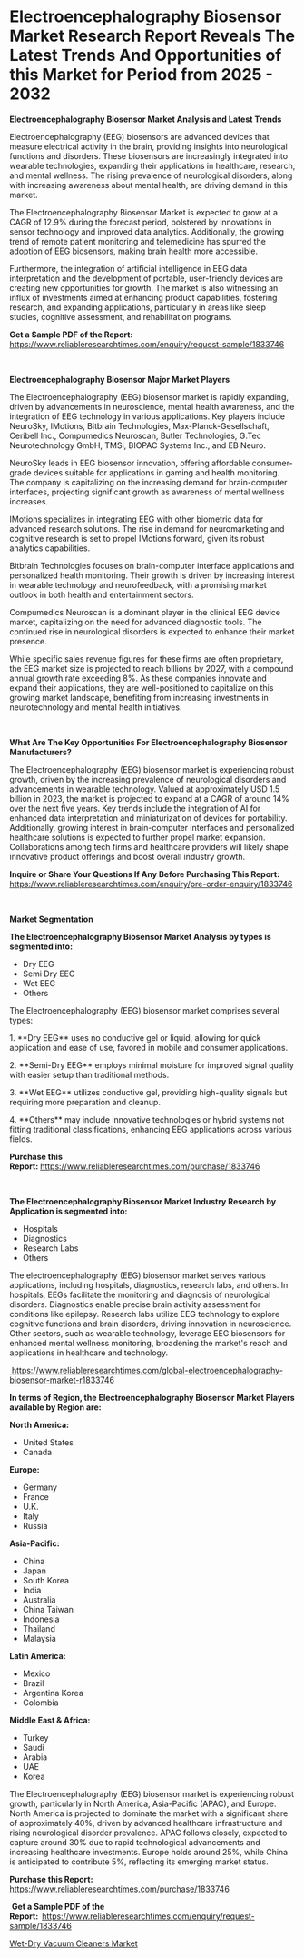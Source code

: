<p><h1>Electroencephalography Biosensor Market Research Report Reveals The Latest Trends And Opportunities of this Market for Period from 2025 - 2032</h1></p><p><strong>Electroencephalography Biosensor Market Analysis and Latest Trends</strong></p>
<p><p>Electroencephalography (EEG) biosensors are advanced devices that measure electrical activity in the brain, providing insights into neurological functions and disorders. These biosensors are increasingly integrated into wearable technologies, expanding their applications in healthcare, research, and mental wellness. The rising prevalence of neurological disorders, along with increasing awareness about mental health, are driving demand in this market. </p><p>The Electroencephalography Biosensor Market is expected to grow at a CAGR of 12.9% during the forecast period, bolstered by innovations in sensor technology and improved data analytics. Additionally, the growing trend of remote patient monitoring and telemedicine has spurred the adoption of EEG biosensors, making brain health more accessible. </p><p>Furthermore, the integration of artificial intelligence in EEG data interpretation and the development of portable, user-friendly devices are creating new opportunities for growth. The market is also witnessing an influx of investments aimed at enhancing product capabilities, fostering research, and expanding applications, particularly in areas like sleep studies, cognitive assessment, and rehabilitation programs.</p></p>
<p><strong>Get a Sample PDF of the Report:&nbsp;</strong> <a href="https://www.reliableresearchtimes.com/enquiry/request-sample/1833746?utm_campaign=2631&utm_medium=2&utm_source=Github&utm_content=ia&utm_term=26032025&utm_id=electroencephalography-biosensor">https://www.reliableresearchtimes.com/enquiry/request-sample/1833746</a></p>
<p>&nbsp;</p>
<p><strong>Electroencephalography Biosensor Major Market Players</strong></p>
<p><p>The Electroencephalography (EEG) biosensor market is rapidly expanding, driven by advancements in neuroscience, mental health awareness, and the integration of EEG technology in various applications. Key players include NeuroSky, IMotions, Bitbrain Technologies, Max-Planck-Gesellschaft, Ceribell Inc., Compumedics Neuroscan, Butler Technologies, G.Tec Neurotechnology GmbH, TMSi, BIOPAC Systems Inc., and EB Neuro.</p><p>NeuroSky leads in EEG biosensor innovation, offering affordable consumer-grade devices suitable for applications in gaming and health monitoring. The company is capitalizing on the increasing demand for brain-computer interfaces, projecting significant growth as awareness of mental wellness increases.</p><p>IMotions specializes in integrating EEG with other biometric data for advanced research solutions. The rise in demand for neuromarketing and cognitive research is set to propel IMotions forward, given its robust analytics capabilities.</p><p>Bitbrain Technologies focuses on brain-computer interface applications and personalized health monitoring. Their growth is driven by increasing interest in wearable technology and neurofeedback, with a promising market outlook in both health and entertainment sectors.</p><p>Compumedics Neuroscan is a dominant player in the clinical EEG device market, capitalizing on the need for advanced diagnostic tools. The continued rise in neurological disorders is expected to enhance their market presence.</p><p>While specific sales revenue figures for these firms are often proprietary, the EEG market size is projected to reach billions by 2027, with a compound annual growth rate exceeding 8%. As these companies innovate and expand their applications, they are well-positioned to capitalize on this growing market landscape, benefiting from increasing investments in neurotechnology and mental health initiatives.</p></p>
<p>&nbsp;</p>
<p><strong>What Are The Key Opportunities For Electroencephalography Biosensor Manufacturers?</strong></p>
<p><p>The Electroencephalography (EEG) biosensor market is experiencing robust growth, driven by the increasing prevalence of neurological disorders and advancements in wearable technology. Valued at approximately USD 1.5 billion in 2023, the market is projected to expand at a CAGR of around 14% over the next five years. Key trends include the integration of AI for enhanced data interpretation and miniaturization of devices for portability. Additionally, growing interest in brain-computer interfaces and personalized healthcare solutions is expected to further propel market expansion. Collaborations among tech firms and healthcare providers will likely shape innovative product offerings and boost overall industry growth.</p></p>
<p><strong>Inquire or Share Your Questions If Any Before Purchasing This Report:</strong> <a href="https://www.reliableresearchtimes.com/enquiry/pre-order-enquiry/1833746?utm_campaign=2631&utm_medium=2&utm_source=Github&utm_content=ia&utm_term=26032025&utm_id=electroencephalography-biosensor">https://www.reliableresearchtimes.com/enquiry/pre-order-enquiry/1833746</a></p>
<p>&nbsp;</p>
<p><strong>Market Segmentation</strong></p>
<p><strong>The Electroencephalography Biosensor Market Analysis by types is segmented into:</strong></p>
<p><ul><li>Dry EEG</li><li>Semi Dry EEG</li><li>Wet EEG</li><li>Others</li></ul></p>
<p><p>The Electroencephalography (EEG) biosensor market comprises several types: </p><p>1. **Dry EEG** uses no conductive gel or liquid, allowing for quick application and ease of use, favored in mobile and consumer applications. </p><p>2. **Semi-Dry EEG** employs minimal moisture for improved signal quality with easier setup than traditional methods. </p><p>3. **Wet EEG** utilizes conductive gel, providing high-quality signals but requiring more preparation and cleanup. </p><p>4. **Others** may include innovative technologies or hybrid systems not fitting traditional classifications, enhancing EEG applications across various fields.</p></p>
<p><strong>Purchase this Report:&nbsp;</strong><a href="https://www.reliableresearchtimes.com/purchase/1833746?utm_campaign=2631&utm_medium=2&utm_source=Github&utm_content=ia&utm_term=26032025&utm_id=electroencephalography-biosensor">https://www.reliableresearchtimes.com/purchase/1833746</a></p>
<p>&nbsp;</p>
<p><strong>The Electroencephalography Biosensor Market Industry Research by Application is segmented into:</strong></p>
<p><ul><li>Hospitals</li><li>Diagnostics</li><li>Research Labs</li><li>Others</li></ul></p>
<p><p>The electroencephalography (EEG) biosensor market serves various applications, including hospitals, diagnostics, research labs, and others. In hospitals, EEGs facilitate the monitoring and diagnosis of neurological disorders. Diagnostics enable precise brain activity assessment for conditions like epilepsy. Research labs utilize EEG technology to explore cognitive functions and brain disorders, driving innovation in neuroscience. Other sectors, such as wearable technology, leverage EEG biosensors for enhanced mental wellness monitoring, broadening the market's reach and applications in healthcare and technology.</p></p>
<p><a href="https://www.reliableresearchtimes.com/global-electroencephalography-biosensor-market-r1833746?utm_campaign=2631&utm_medium=2&utm_source=Github&utm_content=ia&utm_term=26032025&utm_id=electroencephalography-biosensor">&nbsp;https://www.reliableresearchtimes.com/global-electroencephalography-biosensor-market-r1833746</a></p>
<p><strong>In terms of Region, the Electroencephalography Biosensor Market Players available by Region are:</strong></p>
<p>
    <p> <strong> North America: </strong>
        <ul>
            <li>United States</li>
            <li>Canada</li>
        </ul>
        </p> 
    <p> <strong> Europe: </strong>
        <ul>
            <li>Germany</li>
            <li>France</li>
            <li>U.K.</li>
            <li>Italy</li>
            <li>Russia</li>
        </ul>
        </p> 
    <p> <strong> Asia-Pacific: </strong>
        <ul>
            <li>China</li>
            <li>Japan</li>
            <li>South Korea</li>
            <li>India</li>
            <li>Australia</li>
            <li>China Taiwan</li>
            <li>Indonesia</li>
            <li>Thailand</li>
            <li>Malaysia</li>
        </ul>
        </p> 
    <p> <strong> Latin America: </strong>
        <ul>
            <li>Mexico</li>
            <li>Brazil</li>
            <li>Argentina Korea</li>
            <li>Colombia</li>
        </ul>
        </p> 
    <p> <strong> Middle East & Africa: </strong>
        <ul>
            <li>Turkey</li>
            <li>Saudi</li>
            <li>Arabia</li>
            <li>UAE</li>
            <li>Korea</li>
        </ul>
    </p>
    </p>
<p><p>The Electroencephalography (EEG) biosensor market is experiencing robust growth, particularly in North America, Asia-Pacific (APAC), and Europe. North America is projected to dominate the market with a significant share of approximately 40%, driven by advanced healthcare infrastructure and rising neurological disorder prevalence. APAC follows closely, expected to capture around 30% due to rapid technological advancements and increasing healthcare investments. Europe holds around 25%, while China is anticipated to contribute 5%, reflecting its emerging market status.</p></p>
<p><strong>Purchase this Report: </strong><a href="https://www.reliableresearchtimes.com/purchase/1833746?utm_campaign=2631&utm_medium=2&utm_source=Github&utm_content=ia&utm_term=26032025&utm_id=electroencephalography-biosensor">https://www.reliableresearchtimes.com/purchase/1833746</a></p>
<p>&nbsp;<strong>Get a Sample PDF of the Report:&nbsp;&nbsp;</strong><a href="https://www.reliableresearchtimes.com/enquiry/request-sample/1833746?utm_campaign=2631&utm_medium=2&utm_source=Github&utm_content=ia&utm_term=26032025&utm_id=electroencephalography-biosensor">https://www.reliableresearchtimes.com/enquiry/request-sample/1833746</a></p>
<p><strong></strong></p>
<p><p><a href="https://github.com/skerretflossie9297/Market-Research-Report-List-1/blob/main/wet-dry-vacuum-cleaners-market.md?utm_campaign=2631&utm_medium=2&utm_source=Github&utm_content=ia&utm_term=26032025&utm_id=electroencephalography-biosensor">Wet-Dry Vacuum Cleaners Market</a></p></p>